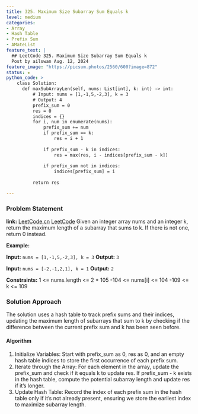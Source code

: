 ```yaml
---
title: 325. Maximum Size Subarray Sum Equals k
level: medium
categories:
- Array
- Hash Table
- Prefix Sum
- AMateList
feature_text: |
  ## LeetCode 325. Maximum Size Subarray Sum Equals k
  Post by ailswan Aug. 12, 2024
feature_image: "https://picsum.photos/2560/600?image=872"
status: ★
python_code: >
    class Solution:
      def maxSubArrayLen(self, nums: List[int], k: int) -> int:
          # Input: nums = [1,-1,5,-2,3], k = 3
          # Output: 4
          prefix_sum = 0
          res = 0
          indices = {}
          for i, num in enumerate(nums):
              prefix_sum += num
              if prefix_sum == k:
                  res = i + 1
              
              if prefix_sum - k in indices:
                  res = max(res, i - indices[prefix_sum - k])
              
              if prefix_sum not in indices:
                  indices[prefix_sum] = i 
          
          return res

---
```


### Problem Statement
**link:**
[LeetCode.cn](https://leetcode.cn/problems/maximum-size-subarray-sum-equals-k/)
[LeetCode](https://leetcode.com/maximum-size-subarray-sum-equals-k/)
Given an integer array nums and an integer k, return the maximum length of a 
subarray that sums to k. If there is not one, return 0 instead.

**Example:**

**Input:** `nums = [1,-1,5,-2,3], k = 3`
**Output:** `3`
 
**Input:** `nums = [-2,-1,2,1], k = 1`
**Output:** `2`

**Constraints:**
1 <= nums.length <= 2 * 105
-104 <= nums[i] <= 104
-109 <= k <= 109

### Solution Approach
The solution uses a hash table to track prefix sums and their indices, updating the maximum length of subarrays that sum to k by checking if the difference between the current prefix sum and k has been seen before.
#### Algorithm
1. Initialize Variables: Start with prefix_sum as 0, res as 0, and an empty hash table indices to store the first occurrence of each prefix sum.
2. Iterate through the Array: For each element in the array, update the prefix_sum and check if it equals k to update res. If prefix_sum - k exists in the hash table, compute the potential subarray length and update res if it’s longer.
3. Update Hash Table: Record the index of each prefix sum in the hash table only if it’s not already present, ensuring we store the earliest index to maximize subarray length.